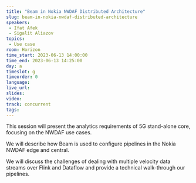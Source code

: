 ```yaml
---
title: "Beam in Nokia NWDAF Distributed Architecture"
slug: beam-in-nokia-nwdaf-distributed-architecture
speakers:
 - Ifat Afek
 - Sigalit Aliazov
topics:
 - Use case
room: Horizon
time_start: 2023-06-13 14:00:00
time_end: 2023-06-13 14:25:00
day: a
timeslot: g
timeorder: 0
language: 
live_url: 
slides: 
video: 
track: concurrent
tags:
---
```


This session will present the analytics requirements of 5G stand-alone core, focusing on the NWDAF use cases.
 
 We will describe how Beam is used to configure pipelines in the Nokia NWDAF edge and central.
 
 We will discuss the challenges of dealing with multiple velocity data streams over Flink and Dataflow and provide a technical walk-through our pipelines.